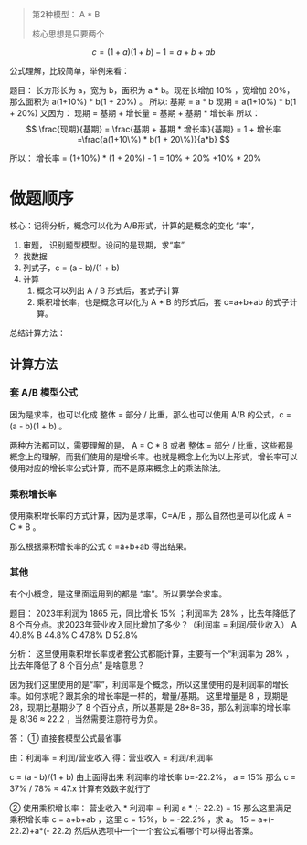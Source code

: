 > 第2种模型： A * B
> 
> 
> 核心思想是只要两个
> 

$$
c = (1+a)(1+b) -1 = a+b+ab
$$

公式理解，比较简单，举例来看：

题目：
长方形长为 a，宽为 b，面积为 a * b。现在长增加 10% ，宽增加 20%，那么面积为 a(1+10%) * b(1 + 20%) 。
所以:
基期 = a * b
现期 = a(1+10%) * b(1 + 20%)
又因为： 现期 = 基期 + 增长量 = 基期 + 基期 * 增长率
所以：
$$
\frac{现期}{基期} = \frac{基期 + 基期 * 增长率}{基期} = 1 + 增长率 =\frac{a(1+10\%) * b(1 + 20\%)}{a*b}
$$

所以：
增长率 =  (1+10%) * (1 + 20%) - 1 = 10% + 20% +10% * 20%


# 做题顺序

核心：记得分析，概念可以化为 A/B形式，计算的是概念的变化 “率”，

1. 审题， 识别题型模型。设问的是现期，求“率”
2. 找数据
3. 列式子，c = (a - b)/(1 + b)
4. 计算
	1. 概念可以列出 A / B 形式后，套式子计算
	2. 乘积增长率，也是概念可以化为 A * B 的形式后，套 c=a+b+ab 的式子计算。

总结计算方法：


## 计算方法

### 套 A/B 模型公式

因为是求率，也可以化成 整体 = 部分 / 比重，那么也可以使用 A/B 的公式，c = (a - b)(1 + b) 。

两种方法都可以，需要理解的是， A = C * B  或者 整体 = 部分 / 比重，这些都是概念上的理解，而我们使用的是增长率。也就是概念上化为以上形式，增长率可以使用对应的增长率公式计算，而不是原来概念上的乘法除法。

### 乘积增长率

使用乘积增长率的方式计算，因为是求率，C=A/B ，那么自然也是可以化成 A = C * B 。

那么根据乘积增长率的公式 c =a+b+ab 得出结果。
### 其他

有个小概念，是这里面运用到的都是 “率”。所以要学会求率。

题目：
2023年利润为 1865 元，同比增长 15% ；利润率为 28% ，比去年降低了 8 个百分点。求2023年营业收入同比增加了多少？（利润率 = 利润/营业收入）
A 40.8%  B 44.8%  C 47.8%  D 52.8%

分析：
这里使用乘积增长率或者套公式都能计算，主要有一个“利润率为 28% ，比去年降低了 8 个百分点” 是啥意思？

因为我们这里使用的是“率”，利润率是个概念，所以这里使用的是利润率的增长率。如何求呢？跟其余的增长率是一样的，增量/基期。
这里增量是 8 ，现期是 28，现期比基期少了 8 个百分点，所以基期是 28+8=36，那么利润率的增长率是 8/36 ≈ 22.2 ，当然需要注意符号为负。

答： 
① 直接套模型公式最省事

由：利润率 = 利润/营业收入
得：营业收入 = 利润/利润率

c = (a - b)/(1 + b)
由上面得出来 利润率的增长率 b=-22.2%， a = 15% 
那么 c = 37% / 78% ≈ 47.x 计算有效数字就行了

② 使用乘积增长率：
营业收入 * 利润率 = 利润
       a * (- 22.2)  = 15
那么这里满足乘积增长率 c = a+b+ab ，这里 c = 15%，b = -22.2% ，求 a。 15 = a+(- 22.2)+a*(- 22.2)
然后从选项中一个一个套公式看哪个可以得出答案。


